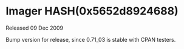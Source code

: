 # Imager HASH(0x5652d8924688)

Released 09 Dec 2009

Bump version for release, since 0.71_03 is stable with CPAN testers.